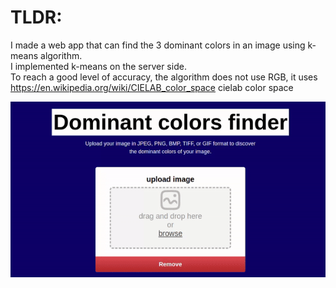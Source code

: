 <h1>TLDR:</h1>
<P>I made a web app that can find the 3 dominant colors in an image using k-means algorithm.<br>
  I implemented k-means on the server side. <br>
  To reach a good level of accuracy, the algorithm does not use RGB, it uses <a href="url">https://en.wikipedia.org/wiki/CIELAB_color_space</a>
cielab color space
</P>
<img src="example.gif" alt="animated" /><br>
